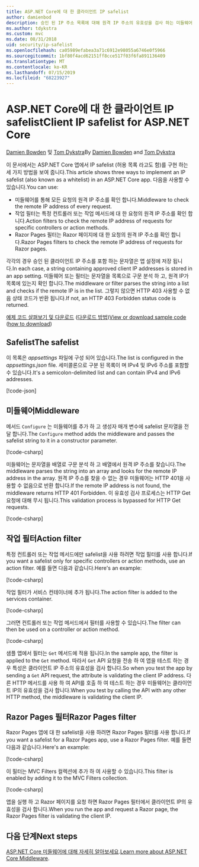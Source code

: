 ```yaml
---
title: ASP.NET Core에 대 한 클라이언트 IP safelist
author: damienbod
description: 승인 된 IP 주소 목록에 대해 원격 IP 주소의 유효성을 검사 하는 미들웨어 또는 작업 필터를 작성 하는 방법에 대해 알아봅니다.
ms.author: tdykstra
ms.custom: mvc
ms.date: 08/31/2018
uid: security/ip-safelist
ms.openlocfilehash: ca05989efabea3a71c6912e98055a6746e0f5966
ms.sourcegitcommit: 1bf80f4acd62151ff8cce517f03f6fa891136409
ms.translationtype: MT
ms.contentlocale: ko-KR
ms.lasthandoff: 07/15/2019
ms.locfileid: "68223927"
---
```

# <a name="client-ip-safelist-for-aspnet-core"></a><span data-ttu-id="c2dd1-103">ASP.NET Core에 대 한 클라이언트 IP safelist</span><span class="sxs-lookup"><span data-stu-id="c2dd1-103">Client IP safelist for ASP.NET Core</span></span>

<span data-ttu-id="c2dd1-104">[Damien Bowden](https://twitter.com/damien_bod) 및 [Tom Dykstra](https://github.com/tdykstra)</span><span class="sxs-lookup"><span data-stu-id="c2dd1-104">By [Damien Bowden](https://twitter.com/damien_bod) and [Tom Dykstra](https://github.com/tdykstra)</span></span>
 
<span data-ttu-id="c2dd1-105">이 문서에서는 ASP.NET Core 앱에서 IP safelist (허용 목록 라고도 함)를 구현 하는 세 가지 방법을 보여 줍니다.</span><span class="sxs-lookup"><span data-stu-id="c2dd1-105">This article shows three ways to implement an IP safelist (also known as a whitelist) in an ASP.NET Core app.</span></span> <span data-ttu-id="c2dd1-106">다음을 사용할 수 있습니다.</span><span class="sxs-lookup"><span data-stu-id="c2dd1-106">You can use:</span></span>

* <span data-ttu-id="c2dd1-107">미들웨어를 통해 모든 요청의 원격 IP 주소를 확인 합니다.</span><span class="sxs-lookup"><span data-stu-id="c2dd1-107">Middleware to check the remote IP address of every request.</span></span>
* <span data-ttu-id="c2dd1-108">작업 필터는 특정 컨트롤러 또는 작업 메서드에 대 한 요청의 원격 IP 주소를 확인 합니다.</span><span class="sxs-lookup"><span data-stu-id="c2dd1-108">Action filters to check the remote IP address of requests for specific controllers or action methods.</span></span>
* <span data-ttu-id="c2dd1-109">Razor Pages 필터는 Razor 페이지에 대 한 요청의 원격 IP 주소를 확인 합니다.</span><span class="sxs-lookup"><span data-stu-id="c2dd1-109">Razor Pages filters to check the remote IP address of requests for Razor pages.</span></span>

<span data-ttu-id="c2dd1-110">각각의 경우 승인 된 클라이언트 IP 주소를 포함 하는 문자열은 앱 설정에 저장 됩니다.</span><span class="sxs-lookup"><span data-stu-id="c2dd1-110">In each case, a string containing approved client IP addresses is stored in an app setting.</span></span> <span data-ttu-id="c2dd1-111">미들웨어 또는 필터는 문자열을 목록으로 구문 분석 하 고, 원격 IP가 목록에 있는지 확인 합니다.</span><span class="sxs-lookup"><span data-stu-id="c2dd1-111">The middleware or filter parses the string into a list and checks if the remote IP is in the list.</span></span> <span data-ttu-id="c2dd1-112">그렇지 않으면 HTTP 403 사용할 수 없음 상태 코드가 반환 됩니다.</span><span class="sxs-lookup"><span data-stu-id="c2dd1-112">If not, an HTTP 403 Forbidden status code is returned.</span></span>

<span data-ttu-id="c2dd1-113">[예제 코드 살펴보기 및 다운로드](https://github.com/aspnet/AspNetCore.Docs/tree/master/aspnetcore/security/ip-safelist/samples/2.x/ClientIpAspNetCore) ([다운로드 방법](xref:index#how-to-download-a-sample))</span><span class="sxs-lookup"><span data-stu-id="c2dd1-113">[View or download sample code](https://github.com/aspnet/AspNetCore.Docs/tree/master/aspnetcore/security/ip-safelist/samples/2.x/ClientIpAspNetCore) ([how to download](xref:index#how-to-download-a-sample))</span></span>

## <a name="the-safelist"></a><span data-ttu-id="c2dd1-114">Safelist</span><span class="sxs-lookup"><span data-stu-id="c2dd1-114">The safelist</span></span>

<span data-ttu-id="c2dd1-115">이 목록은 *appsettings* 파일에 구성 되어 있습니다.</span><span class="sxs-lookup"><span data-stu-id="c2dd1-115">The list is configured in the *appsettings.json* file.</span></span> <span data-ttu-id="c2dd1-116">세미콜론으로 구분 된 목록이 며 IPv4 및 IPv6 주소를 포함할 수 있습니다.</span><span class="sxs-lookup"><span data-stu-id="c2dd1-116">It's a semicolon-delimited list and can contain IPv4 and IPv6 addresses.</span></span>

[!code-json[](ip-safelist/samples/2.x/ClientIpAspNetCore/appsettings.json?highlight=2)]

## <a name="middleware"></a><span data-ttu-id="c2dd1-117">미들웨어</span><span class="sxs-lookup"><span data-stu-id="c2dd1-117">Middleware</span></span>

<span data-ttu-id="c2dd1-118">메서드 `Configure` 는 미들웨어를 추가 하 고 생성자 매개 변수에 safelist 문자열을 전달 합니다.</span><span class="sxs-lookup"><span data-stu-id="c2dd1-118">The `Configure` method adds the middleware and passes the safelist string to it in a constructor parameter.</span></span>

[!code-csharp[](ip-safelist/samples/2.x/ClientIpAspNetCore/Startup.cs?name=snippet_Configure&highlight=10)]

<span data-ttu-id="c2dd1-119">미들웨어는 문자열을 배열로 구문 분석 하 고 배열에서 원격 IP 주소를 찾습니다.</span><span class="sxs-lookup"><span data-stu-id="c2dd1-119">The middleware parses the string into an array and looks for the remote IP address in the array.</span></span> <span data-ttu-id="c2dd1-120">원격 IP 주소를 찾을 수 없는 경우 미들웨어는 HTTP 401을 사용할 수 없음으로 반환 합니다.</span><span class="sxs-lookup"><span data-stu-id="c2dd1-120">If the remote IP address is not found, the middleware returns HTTP 401 Forbidden.</span></span> <span data-ttu-id="c2dd1-121">이 유효성 검사 프로세스는 HTTP Get 요청에 대해 무시 됩니다.</span><span class="sxs-lookup"><span data-stu-id="c2dd1-121">This validation process is bypassed for HTTP Get requests.</span></span>

[!code-csharp[](ip-safelist/samples/2.x/ClientIpAspNetCore/AdminSafeListMiddleware.cs?name=snippet_ClassOnly)]

## <a name="action-filter"></a><span data-ttu-id="c2dd1-122">작업 필터</span><span class="sxs-lookup"><span data-stu-id="c2dd1-122">Action filter</span></span>

<span data-ttu-id="c2dd1-123">특정 컨트롤러 또는 작업 메서드에만 safelist을 사용 하려면 작업 필터를 사용 합니다.</span><span class="sxs-lookup"><span data-stu-id="c2dd1-123">If you want a safelist only for specific controllers or action methods, use an action filter.</span></span> <span data-ttu-id="c2dd1-124">예를 들면 다음과 같습니다.</span><span class="sxs-lookup"><span data-stu-id="c2dd1-124">Here's an example:</span></span> 

[!code-csharp[](ip-safelist/samples/2.x/ClientIpAspNetCore/Filters/ClientIdCheckFilter.cs)]

<span data-ttu-id="c2dd1-125">작업 필터가 서비스 컨테이너에 추가 됩니다.</span><span class="sxs-lookup"><span data-stu-id="c2dd1-125">The action filter is added to the services container.</span></span>

[!code-csharp[](ip-safelist/samples/2.x/ClientIpAspNetCore/Startup.cs?name=snippet_ConfigureServices&highlight=3)]

<span data-ttu-id="c2dd1-126">그러면 컨트롤러 또는 작업 메서드에서 필터를 사용할 수 있습니다.</span><span class="sxs-lookup"><span data-stu-id="c2dd1-126">The filter can then be used on a controller or action method.</span></span>

[!code-csharp[](ip-safelist/samples/2.x/ClientIpAspNetCore/Controllers/ValuesController.cs?name=snippet_Filter&highlight=1)]

<span data-ttu-id="c2dd1-127">샘플 앱에서 필터는 `Get` 메서드에 적용 됩니다.</span><span class="sxs-lookup"><span data-stu-id="c2dd1-127">In the sample app, the filter is applied to the `Get` method.</span></span> <span data-ttu-id="c2dd1-128">따라서 `Get` API 요청을 전송 하 여 앱을 테스트 하는 경우 특성은 클라이언트 IP 주소의 유효성을 검사 합니다.</span><span class="sxs-lookup"><span data-stu-id="c2dd1-128">So when you test the app by sending a `Get` API request, the attribute is validating the client IP address.</span></span> <span data-ttu-id="c2dd1-129">다른 HTTP 메서드를 사용 하 여 API를 호출 하 여 테스트 하는 경우 미들웨어는 클라이언트 IP의 유효성을 검사 합니다.</span><span class="sxs-lookup"><span data-stu-id="c2dd1-129">When you test by calling the API with any other HTTP method, the middleware is validating the client IP.</span></span>

## <a name="razor-pages-filter"></a><span data-ttu-id="c2dd1-130">Razor Pages 필터</span><span class="sxs-lookup"><span data-stu-id="c2dd1-130">Razor Pages filter</span></span> 

<span data-ttu-id="c2dd1-131">Razor Pages 앱에 대 한 safelist을 사용 하려면 Razor Pages 필터를 사용 합니다.</span><span class="sxs-lookup"><span data-stu-id="c2dd1-131">If you want a safelist for a Razor Pages app, use a Razor Pages filter.</span></span> <span data-ttu-id="c2dd1-132">예를 들면 다음과 같습니다.</span><span class="sxs-lookup"><span data-stu-id="c2dd1-132">Here's an example:</span></span> 

[!code-csharp[](ip-safelist/samples/2.x/ClientIpAspNetCore/Filters/ClientIdCheckPageFilter.cs)]

<span data-ttu-id="c2dd1-133">이 필터는 MVC Filters 컬렉션에 추가 하 여 사용할 수 있습니다.</span><span class="sxs-lookup"><span data-stu-id="c2dd1-133">This filter is enabled by adding it to the MVC Filters collection.</span></span>

[!code-csharp[](ip-safelist/samples/2.x/ClientIpAspNetCore/Startup.cs?name=snippet_ConfigureServices&highlight=7-9)]

<span data-ttu-id="c2dd1-134">앱을 실행 하 고 Razor 페이지를 요청 하면 Razor Pages 필터에서 클라이언트 IP의 유효성을 검사 합니다.</span><span class="sxs-lookup"><span data-stu-id="c2dd1-134">When you run the app and request a Razor page, the Razor Pages filter is validating the client IP.</span></span>

## <a name="next-steps"></a><span data-ttu-id="c2dd1-135">다음 단계</span><span class="sxs-lookup"><span data-stu-id="c2dd1-135">Next steps</span></span>

<span data-ttu-id="c2dd1-136">[ASP.NET Core 미들웨어에 대해 자세히 알아보세요](xref:fundamentals/middleware/index).</span><span class="sxs-lookup"><span data-stu-id="c2dd1-136">[Learn more about ASP.NET Core Middleware](xref:fundamentals/middleware/index).</span></span>
